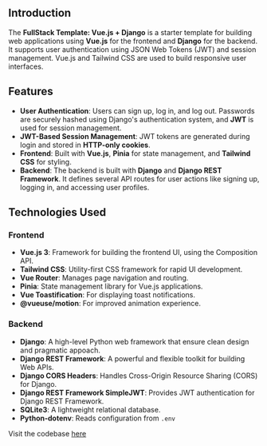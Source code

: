 ## Introduction
The **FullStack Template: Vue.js + Django** is a starter template for building web applications using **Vue.js** for the frontend and **Django** for the backend. It supports user authentication using JSON Web Tokens (JWT) and session management. Vue.js and Tailwind CSS are used to build responsive user interfaces.

## Features
- **User Authentication**: Users can sign up, log in, and log out. Passwords are securely hashed using Django's authentication system, and **JWT** is used for session management.
- **JWT-Based Session Management**: JWT tokens are generated during login and stored in **HTTP-only cookies**.
- **Frontend**: Built with **Vue.js**, **Pinia** for state management, and **Tailwind CSS** for styling.
- **Backend**: The backend is built with **Django** and **Django REST Framework**. It defines several API routes for user actions like signing up, logging in, and accessing user profiles.

## Technologies Used

### Frontend
- **Vue.js 3**: Framework for building the frontend UI, using the Composition API.
- **Tailwind CSS**: Utility-first CSS framework for rapid UI development.
- **Vue Router**: Manages page navigation and routing.
- **Pinia**: State management library for Vue.js applications.
- **Vue Toastification**: For displaying toast notifications.
- **@vueuse/motion**: For improved animation experience.

### Backend

- **Django**: A high-level Python web framework that ensure clean design and pragmatic appoach.
- **Django REST Framework**: A powerful and flexible toolkit for building Web APIs.
- **Django CORS Headers**: Handles Cross-Origin Resource Sharing (CORS) for Django.
- **Django REST Framework SimpleJWT**: Provides JWT authentication for Django REST Framework.
- **SQLite3**: A lightweight relational database.
- **Python-dotenv**: Reads configuration from `.env` 


Visit the codebase [here](https://github.com/Abhishek-Mallick/Dylon/tree/main/template/FullStack/Vue(Frontend)+Django(Backend))